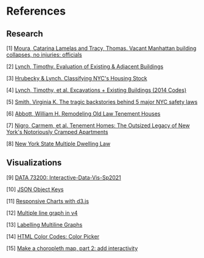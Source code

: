 # References
## Research
[1] [Moura, Catarina Lamelas and Tracy, Thomas. Vacant Manhattan building collapses, no injuries: officials](https://www.nydailynews.com/new-york/ny-vacant-manhattan-building-collapses-no-injuries-officials-20200716-f5gtxwn3fresbb4v4ze3jeii54-story.html)

[2] [Lynch, Timothy. Evaluation of Existing & Adjacent Buildings](https://www1.nyc.gov/assets/buildings/pdf/Evaluations_of_Adjacent_Buildings.pdf) 

[3] [Hrubecky & Lynch. Classifying NYC's Housing Stock](https://www1.nyc.gov/assets/buildings/pdf/2018_Classifying_NYC_Housing_Stock.pdf) 

[4] [Lynch, Timothy, et al. Excavations + Existing Buildings (2014 Codes)](https://www1.nyc.gov/assets/buildings/pdf/excavation_and_existing_buildings_2014_codes.pdf)

[5] [Smith, Virginia K. The tragic backstories behind 5 major NYC safety laws](https://www.brickunderground.com/troubleshooting/safety-laws-inspired-by-tragic-events)

[6] [Abbott, William H. Remodeling Old Law Tenement Houses](https://rerecord.library.columbia.edu/pdf_files/ldpd_7031148_058_28.pdf)

[7] [Nigro, Carmem, et al. Tenement Homes: The Outsized Legacy of New York's Notoriously Cramped Apartments](https://www.nypl.org/blog/2018/06/07/tenement-homes-new-york-history-cramped-apartments) 

[8] [New York State Multiple Dwelling Law](https://www1.nyc.gov/assets/buildings/pdf/MultipleDwellingLaw.pdf) 


## Visualizations
[9] [DATA 73200: Interactive-Data-Vis-Sp2021](https://github.com/InteractiveDataVis/Interactive-Data-Vis-Sp2021)

[10] [JSON Object Keys](https://stackoverflow.com/questions/10311361/accessing-json-object-keys-having-spaces)

[11] [Responsive Charts with d3.js](https://www.d3-graph-gallery.com/graph/custom_responsive.html)

[12] [Multiple line graph in v4](https://bl.ocks.org/d3noob/4db972df5d7efc7d611255d1cc6f3c4f)

[13] [Labelling Multiline Graphs](https://leanpub.com/D3-Tips-and-Tricks/read#leanpub-auto-labelling-multiple-lines-on-a-graph)

[14] [HTML Color Codes: Color Picker](https://htmlcolorcodes.com/color-picker/)

[15] [Make a choropleth map, part 2: add interactivity](https://docs.mapbox.com/help/tutorials/choropleth-studio-gl-pt-2/)